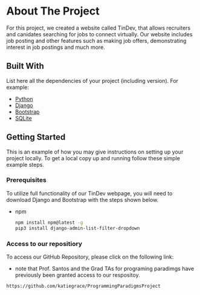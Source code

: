 # About The Project

For this project, we created a website called TinDev, that allows recruiters and canidates searching for jobs to connect virtually. Our website includes job posting and other features such as making job offers, demonstrating interest in job postings and much more. 

## Built With
List here all the dependencies of your project (including version). For example:

* [Python](https://www.python.org/)
* [Django](https://www.djangoproject.com/)
* [Bootstrap](https://getbootstrap.com)
* [SQLite](https://www.sqlite.org/)



## Getting Started

This is an example of how you may give instructions on setting up your project locally.
To get a local copy up and running follow these simple example steps.

### Prerequisites

To utilize full functionality of our TinDev webpage, you will need to download Django and Bootstrap with the steps shown below.
* npm
  ```sh
  npm install npm@latest -g
  pip3 install django-admin-list-filter-dropdown

  ```

### Access to our repositiory

To access our GitHub Repository, please click on the following link:
* note that Prof. Santos and the Grad TAs for programing paradimgs have previously been granted access to our respositoy. 
```sh
https://github.com/katiegrace/ProgrammingParadigmsProject
```
